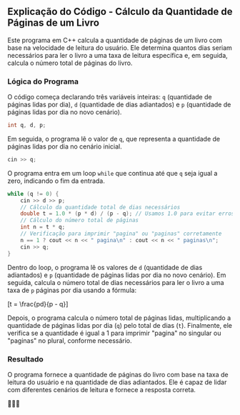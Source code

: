 ## Explicação do Código - Cálculo da Quantidade de Páginas de um Livro

Este programa em C++ calcula a quantidade de páginas de um livro com base na velocidade de leitura do usuário. Ele determina quantos dias seriam necessários para ler o livro a uma taxa de leitura específica e, em seguida, calcula o número total de páginas do livro.

### Lógica do Programa

O código começa declarando três variáveis inteiras: `q` (quantidade de páginas lidas por dia), `d` (quantidade de dias adiantados) e `p` (quantidade de páginas lidas por dia no novo cenário).

```cpp
int q, d, p;
```

Em seguida, o programa lê o valor de `q`, que representa a quantidade de páginas lidas por dia no cenário inicial.

```cpp
cin >> q;
```

O programa entra em um loop `while` que continua até que `q` seja igual a zero, indicando o fim da entrada.

```cpp
while (q != 0) {
    cin >> d >> p;
    // Cálculo da quantidade total de dias necessários
    double t = 1.0 * (p * d) / (p - q); // Usamos 1.0 para evitar erros de arredondamento
    // Cálculo do número total de páginas
    int n = t * q;
    // Verificação para imprimir "pagina" ou "paginas" corretamente
    n == 1 ? cout << n << " pagina\n" : cout << n << " paginas\n";
    cin >> q;
}
```

Dentro do loop, o programa lê os valores de `d` (quantidade de dias adiantados) e `p` (quantidade de páginas lidas por dia no novo cenário). Em seguida, calcula o número total de dias necessários para ler o livro a uma taxa de `p` páginas por dia usando a fórmula:

\[t = \frac{pd}{p - q}\]

Depois, o programa calcula o número total de páginas lidas, multiplicando a quantidade de páginas lidas por dia (`q`) pelo total de dias (`t`). Finalmente, ele verifica se a quantidade é igual a 1 para imprimir "pagina" no singular ou "paginas" no plural, conforme necessário.

### Resultado

O programa fornece a quantidade de páginas do livro com base na taxa de leitura do usuário e na quantidade de dias adiantados. Ele é capaz de lidar com diferentes cenários de leitura e fornece a resposta correta.

📖🔢📅